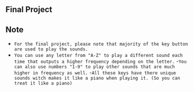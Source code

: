 ## Final Project 


## Note 

- `For the final project, please note that majority of the key button are used to play the sounds.`
- `You can use any letter from "A-Z" to play a different sound each time that outputs a higher frequency depending on the letter.`
-`You can also use numbers "1-9" to play other sounds that are much higher in frequency as well.`
 -`All these keys have there unique sounds witch makes it like a piano when playing it. (So you can treat it like a piano)`
